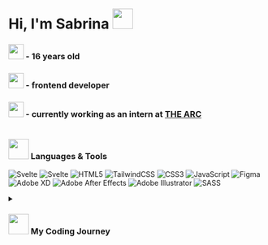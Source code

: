 
# Hi, I'm Sabrina  <img src="https://emojipedia-us.s3.amazonaws.com/source/microsoft-teams/337/waving-hand_1f44b.png" width="40px" />

### <img src="https://emojipedia-us.s3.amazonaws.com/source/microsoft-teams/337/hugging-face_1f917.png" width="30px" /> - 16 years old
### <img src="https://emojipedia-us.s3.amazonaws.com/source/microsoft-teams/337/unicorn_1f984.png" width="30px" /> - frontend developer 
### <img src="https://emojipedia-us.s3.amazonaws.com/source/microsoft-teams/337/green-heart_1f49a.png" width="30px" /> - currently working as an intern at <a href="https://www.thearc.de/">THE ARC</a>

#

###  <img src="https://emojipedia-us.s3.amazonaws.com/source/microsoft-teams/337/rocket_1f680.png" width="40px" /> Languages & Tools
![Svelte](https://img.shields.io/badge/svelte-%23f1413d.svg?style=for-the-badge&logo=svelte&logoColor=white) ![Svelte](https://img.shields.io/badge/sveltekit-%fff.svg?style=for-the-badge&logo=svelte&logoColor=white) ![HTML5](https://img.shields.io/badge/html5-%23E34F26.svg?style=for-the-badge&logo=html5&logoColor=white) ![TailwindCSS](https://img.shields.io/badge/tailwindcss-%2338B2AC.svg?style=for-the-badge&logo=tailwind-css&logoColor=white) ![CSS3](https://img.shields.io/badge/css3-%231572B6.svg?style=for-the-badge&logo=css3&logoColor=white) ![JavaScript](https://img.shields.io/badge/javascript-%23323330.svg?style=for-the-badge&logo=javascript&logoColor=%23F7DF1E) ![Figma](https://img.shields.io/badge/figma-%23F24E1E.svg?style=for-the-badge&logo=figma&logoColor=white)	![Adobe XD](https://img.shields.io/badge/Adobe%20XD-470137?style=for-the-badge&logo=Adobe%20XD&logoColor=#FF61F6) ![Adobe After Effects](https://img.shields.io/badge/Adobe%20After%20Effects-9999FF.svg?style=for-the-badge&logo=Adobe%20After%20Effects&logoColor=white) ![Adobe Illustrator](https://img.shields.io/badge/adobe%20illustrator-%23FF9A00.svg?style=for-the-badge&logo=adobe%20illustrator&logoColor=white) ![SASS](https://img.shields.io/badge/SASS-hotpink.svg?style=for-the-badge&logo=SASS&logoColor=white)

 <details>
 <summary><h3> <img src="https://emojipedia-us.s3.amazonaws.com/source/microsoft-teams/337/exploding-head_1f92f.png" width="40px" />&nbsp;My Coding Journey</h3></summary>
 Hello! My name is Sabrina and I‘m a 16 year old self-taught Front-End Developer based in NRW Germany. My interest in web development started back in 2017, I tried to develop a website out of curiosity after seeing my older brother doing it.

Ever since, I’ve been loving it. 

When I’m not doing anything coding related, I’m a high schooler who enjoys graphic designing, video editing and working out.
 </details>
 
